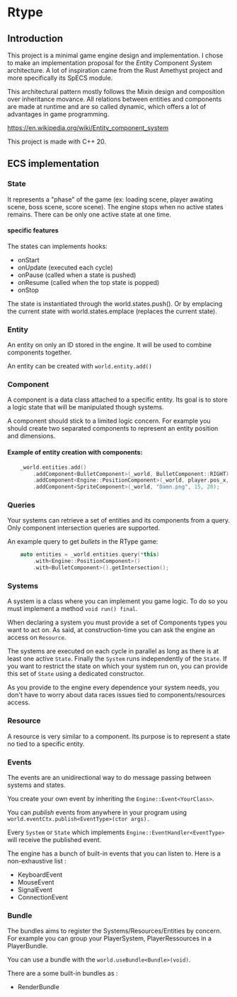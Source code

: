 # Rtype

## Introduction

This project is a minimal game engine design and implementation.
I chose to make an implementation proposal for the *E*ntity *C*omponent *S*ystem architecture.
A lot of inspiration came from the Rust Amethyst project and more specifically its SpECS module.

This architectural pattern mostly follows the Mixin design and composition over inheritance movance.
All relations between entities and components are made at runtime and are so called dynamic, which offers a lot of advantages in game programming.

https://en.wikipedia.org/wiki/Entity_component_system

This project is made with C++ 20.

## ECS implementation

### State

It represents a "phase" of the game (ex: loading scene, player awating scene, boss scene, score scene).
The engine stops when no active states remains.
There can be only one active state at one time.

#### specific features

The states can implements hooks:

- onStart
- onUpdate (executed each cycle)
- onPause (called when a state is pushed)
- onResume (called when the top state is popped)
- onStop

The state is instantiated through the world.states.push<StateClass>().
Or by emplacing the current state with world.states.emplace<StateClass> (replaces the current state).

### Entity

An entity on only an ID stored in the engine.
It will be used to combine components together.

An entity can be created with `world.entity.add()`

### Component

A component is a data class attached to a specific entity.
Its goal is to store a logic state that will be manipulated though systems.

A component should stick to a limited logic concern.
For example you should create two separated components to represent an entity position and dimensions.

#### Example of entity creation with components:

```cpp
	_world.entities.add()
		.addComponent<BulletComponent>(_world, BulletComponent::RIGHT)
		.addComponent<Engine::PositionComponent>(_world, player.pos_x, player.pos_y)
		.addComponent<SpriteComponent>(_world, "Damn.png", 15, 20);
```

### Queries

Your systems can retrieve a set of entities and its components from a query.
Only component intersection queries are supported.

An example query to get *bullets* in the RType game:

```cpp
	auto entities = _world.entities.query(*this)
		.with<Engine::PositionComponent>()
		.with<BulletComponent>().getIntersection();
```

### Systems

A system is a class where you can implement you game logic.
To do so you must implement a method `void run() final`.

When declaring a system you must provide a set of Components types you want to act on.
As said, at construction-time you can ask the engine an access on `Resource`.

The systems are executed on each cycle in parallel as long as there is at least one active `State`.
Finally the `System` runs independently of the `State`. If you want to restrict the state on which your system run on, you can provide this set of `State` using a dedicated constructor.

As you provide to the engine every dependence your system needs, you don't have to worry about data races issues tied to components/resources access.

### Resource

A resource is very similar to a component.
Its purpose is to represent a state no tied to a specific entity.

### Events

The events are an unidirectional way to do message passing between systems and states.

You create your own event by inheriting the `Engine::Event<YourClass>`.

You can *publish* events from anywhere in your program using `world.eventCtx.publish<EventType>(ctor args).`

Every `System` or `State` which implements `Engine::EventHandler<EventType>` will receive the published event.

The engine has a bunch of built-in events that you can listen to.
Here is a non-exhaustive list :
* KeyboardEvent
* MouseEvent
* SignalEvent
* ConnectionEvent

### Bundle

The bundles aims to register the Systems/Resources/Entities by concern.
For example you can group your PlayerSystem, PlayerRessources in a PlayerBundle.

You can use a bundle with the `world.useBundle<Bundle>(void)`.

There are a some built-in bundles as :

* RenderBundle